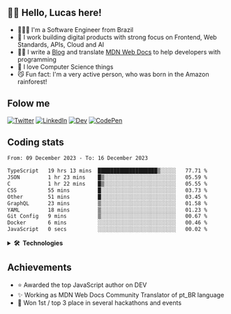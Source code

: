 ## 👋🏻 Hello, Lucas here!

- 👨🏼‍💻 I'm a Software Engineer from Brazil
- 🦾 I work building digital products with strong focus on Frontend, Web Standards, APIs, Cloud and AI
- ✍🏻 I write a [Blog](https://dev.to/lucasm) and translate [MDN Web Docs](https://github.com/mdn/) to help developers with programming
- 🤍 I love Computer Science things
- 😼 Fun fact: I'm a very active person, who was born in the Amazon rainforest!

## Folow me

[![Twitter](https://skillicons.dev/icons?i=twitter)](https://twitter.com/lucasmezs)
[![LinkedIn](https://skillicons.dev/icons?i=linkedin)](https://linkedin.com/in/lucasmezs)
[![Dev](https://skillicons.dev/icons?i=devto)](https://dev.to/lucasm)
[![CodePen](https://skillicons.dev/icons?i=codepen)](https://codepen.io/lucasm)

## Coding stats

<!--START_SECTION:waka-->

```txt
From: 09 December 2023 - To: 16 December 2023

TypeScript   19 hrs 13 mins  ███████████████████▒░░░░░   77.71 %
JSON         1 hr 23 mins    █▒░░░░░░░░░░░░░░░░░░░░░░░   05.59 %
C            1 hr 22 mins    █▒░░░░░░░░░░░░░░░░░░░░░░░   05.55 %
CSS          55 mins         █░░░░░░░░░░░░░░░░░░░░░░░░   03.73 %
Other        51 mins         █░░░░░░░░░░░░░░░░░░░░░░░░   03.45 %
GraphQL      23 mins         ▒░░░░░░░░░░░░░░░░░░░░░░░░   01.58 %
YAML         18 mins         ▒░░░░░░░░░░░░░░░░░░░░░░░░   01.23 %
Git Config   9 mins          ▒░░░░░░░░░░░░░░░░░░░░░░░░   00.67 %
Docker       6 mins          ░░░░░░░░░░░░░░░░░░░░░░░░░   00.46 %
JavaScript   0 secs          ░░░░░░░░░░░░░░░░░░░░░░░░░   00.02 %
```

<!--END_SECTION:waka-->

<details>
<summary><strong>🛠️&nbsp;&nbsp;Technologies</strong></summary>
</br>
  
[![typescript](https://skillicons.dev/icons?i=typescript)](https://lucasm.dev)
[![react](https://skillicons.dev/icons?i=react)](https://lucasm.dev)
[![css](https://skillicons.dev/icons?i=css)](https://lucasm.dev)
[![webpack](https://skillicons.dev/icons?i=webpack)](https://lucasm.dev)
[![sass](https://skillicons.dev/icons?i=sass)](https://lucasm.dev)
[![html](https://skillicons.dev/icons?i=html)](https://lucasm.dev)
[![javascript](https://skillicons.dev/icons?i=javascript)](https://lucasm.dev)
[![graphql](https://skillicons.dev/icons?i=graphql)](https://lucasm.dev)
[![docker](https://skillicons.dev/icons?i=docker)](https://lucasm.dev)
[![git](https://skillicons.dev/icons?i=git)](https://lucasm.dev)
[![nodejs](https://skillicons.dev/icons?i=nodejs)](https://lucasm.dev)
[![vue](https://skillicons.dev/icons?i=vue)](https://lucasm.dev)
[![c](https://skillicons.dev/icons?i=c)](https://lucasm.dev)
[![nextjs](https://skillicons.dev/icons?i=nextjs)](https://nextjs.org/)
[![wordpress](https://skillicons.dev/icons?i=wordpress)](https://lucasm.dev)
[![postgresql](https://skillicons.dev/icons?i=postgresql)](https://lucasm.dev)
[![aws](https://skillicons.dev/icons?i=aws)](https://lucasm.dev)
[![azure](https://skillicons.dev/icons?i=azure)](https://lucasm.dev)
[![gcp](https://skillicons.dev/icons?i=gcp)](https://lucasm.dev)
[![nginx](https://skillicons.dev/icons?i=nginx)](https://lucasm.dev)
[![angular](https://skillicons.dev/icons?i=angular)](https://lucasm.dev)
[![styledcomponents](https://skillicons.dev/icons?i=styledcomponents)](https://lucasm.dev)
[![svg](https://skillicons.dev/icons?i=svg)](https://lucasm.dev)
[![vim](https://skillicons.dev/icons?i=vim)](https://lucasm.dev)
[![linux](https://skillicons.dev/icons?i=linux)](https://lucasm.dev)
[![openstack](https://skillicons.dev/icons?i=openstack)](https://lucasm.dev)
[![grafana](https://skillicons.dev/icons?i=grafana)](https://grafana.com/)


</details>


## Achievements

- ⭐️ Awarded the top JavaScript author on DEV
- ✨ Working as MDN Web Docs Community Translator of pt_BR language
- 💫 Won 1st / top 3 place in several hackathons and events

